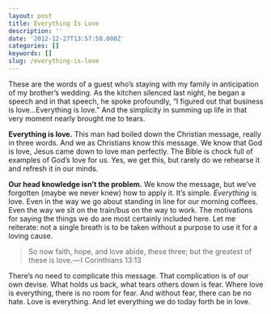 ```yaml
---
layout: post
title: Everything Is Love
description: ''
date: '2012-12-27T13:57:50.000Z'
categories: []
keywords: []
slug: /everything-is-love
---
```


These are the words of a guest who’s staying with my family in anticipation of my brother’s wedding. As the kitchen silenced last night, he began a speech and in that speech, he spoke profoundly, “I figured out that business is love…Everything is love.” And the simplicity in summing up life in that very moment nearly brought me to tears.

**Everything is love.** This man had boiled down the Christian message, really in three words. And we as Christians know this message. We know that God is love, Jesus came down to love man perfectly. The Bible is chock full of examples of God’s love for us. Yes, we get this, but rarely do we rehearse it and refresh it in our minds.

**Our head knowledge isn’t the problem.** We know the message, but we’ve forgotten (maybe we never knew) how to apply it. It’s simple. _Everything_ is love. Even in the way we go about standing in line for our morning coffees. Even the way we sit on the train/bus on the way to work. The motivations for saying the things we do are most certainly included here. Let me reiterate: not a single breath is to be taken without a purpose to use it for a loving cause.

> So now faith, hope, and love abide, these three; but the greatest of these is love. — I Corinthians 13:13

There’s no need to complicate this message. That complication is of our own devise. What holds us back, what tears others down is fear. Where love is everything, there is no room for fear. And without fear, there can be no hate. Love is everything. And let everything we do today forth be in love.